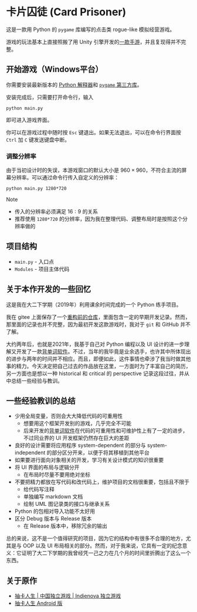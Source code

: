 # 卡片囚徒 (Card Prisoner)

这是一款用 Python 的 `pygame` 库编写的点击类 rogue-like 模拟经营游戏。

游戏的玩法基本上直接照搬了用 Unity 引擎开发的[一款手游](#关于原作)，并且复现得并不完整。

## 开始游戏（Windows平台）

你需要安装最新版本的 [Python 解释器](https://www.python.org/downloads/)和 [`pygame` 第三方库](https://www.pygame.org/wiki/GettingStarted#Pygame%20Installation)。

安装完成后，只需要打开命令行，输入
```
python main.py
```
即可进入游戏界面。

你可以在游戏过程中随时按 `Esc` 键退出。如果无法退出，可以在命令行界面按 `Ctrl` 加 `C` 键发送键盘中断。

### 调整分辨率

由于当初设计时的失误，本游戏窗口的默认大小是 $960 \times 960$，不符合主流的屏幕分辨率。可以通过命令行传入自定义的分辨率：
```
python main.py 1280*720
```

> [!NOTE]
> * 传入的分辨率必须满足 $16:9$ 的关系
> * 推荐使用 `1280*720` 的分辨率，因为我在整理代码、调整布局时是按照这个分辨率做的

## 项目结构

* `main.py` - 入口点
* `Modules` - 项目主体代码

## 关于本作开发的一些回忆

这是我在大二下学期（2019年）利用课余时间完成的一个 Python 练手项目。

我在 gitee 上面保存了一个[重构前的仓库](https://gitee.com/chiyq2000/draw-card-life)，里面包含一定的早期开发记录。然而，那里面的记录也并不完整，因为最初开发这款游戏时，我对于 `git` 和 GitHub 并不了解。

大约两年后，也就是2021年，我基于自己对 Python 编程以及 UI 设计的进一步理解又开发了一款[背单词软件](https://github.com/wertolf/vocabulary-builder)。不过，当年的我毕竟是业余选手，也许其中所体现出的进步与两年的时间并不相应。而且，即便如此，这件事情也牵涉了我当时做其他事的精力。今天决定把自己过去的作品放在这里，一方面时为了丰富自己的简历，另一方面也是想以一种 historical 和 critical 的 perspective 记录这段过往，并从中总结一些经验与教训。

## 一些经验教训的总结

* 少用全局变量，否则会大大降低代码的可重用性
  * 想要用这个框架开发别的游戏，几乎完全不可能
  * 后来开发的[背单词软件](https://github.com/wertolf/vocabulary-builder)在代码的可重用性和可维护性上有了一定的进步，不过同业界的 UI 开发框架仍然存在巨大的差距
* 良好的设计需要将应用程序 system-dependent 的部分与 system-independent 的部分区分开来，以便于将其移植到其他平台
* 如果要进行面向对象相关的开发，学习有关设计模式的知识很重要
* 将 UI 界面的布局与逻辑分开
  * 在布局时尽量不要用绝对坐标
* 不要把精力都放在写代码和改代码上，维护项目的文档很重要，包括且不限于
  * 给代码写注释
  * 单独编写 markdown 文档
  * 绘制 UML 图记录类的接口与继承关系
* Python 的包相对导入功能不太好用
* 区分 Debug 版本与 Release 版本
  * 在 Release 版本中，移除冗余的输出

总的来说，这不是一个值得研究的项目，因为它的结构中有很多不合理的地方，尤其是与 OOP 以及 UI 布局相关的部分。然而，对于我来说，它具有一定的纪念意义：它证明了大二下学期的我曾经凭一己之力在几个月的时间里折腾出了这么一个东西。

## 关于原作

* [抽卡人生 | 中国独立游戏 | Indienova 独立游戏](https://indienova.com/g/drawcardlife)
* [抽卡人生 Android 版](https://www.taptap.cn/app/35686)
